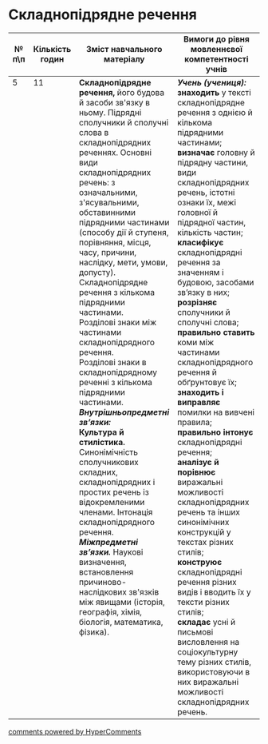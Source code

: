 <div id="hypercomments_widget" class="js-hypercomments-widget invisible"></div>

# Складнопідрядне речення

<table>
  <tr>
    <td width="10%" align="center"><b>№ <br>п\п</br></b></td>
    <td width="5%" align="center"><b>Кількість годин</b></td>  
    <td width="40%" align="center"><b>Зміст навчального матеріалу</b></td>
    <td width="45%" align="center"><b>Вимоги до рівня мовленнєвої компетентності учнів</b></td>
  </tr>
<tbody>
  <tr>
<td width="10%" style="vertical-align:top !important;">5</td>
<td width="5%" style="vertical-align:top !important;">11</td>
    <td width="40%" style="vertical-align:top !important;">
<b>Складнопідрядне речення,</b> його будова й засоби зв'язку в ньому.  Підрядні сполучники й сполучні слова в складнопідрядних реченнях. Основні види складнопідрядних речень: з означальними, з'ясувальними, обставинними підрядними частинами (способу дії й ступеня,  порівняння, місця, часу, причини, наслідку, мети, умови, допусту).<br>
Складнопідрядне речення з кількома підрядними частинами.<br>
Розділові знаки між частинами складнопідрядного речення.<br>
Розділові знаки в складнопідрядному реченні з кількома підрядними частинами.<br>
<b><i>Внутрішньопредметні зв’язки:</i></b><br>
<b>Культура  й стилістика.</b> <br>
Синонімічність сполучникових складних, складнопідрядних і простих речень із відокремленими членами. Інтонація складнопідрядного речення.<br>
<b><i>Міжпредметні зв’язки.</i></b> Наукові визначення, встановлення причиново-наслідкових зв'язків між явищами (історія, географія, хімія, біологія, математика, фізика).
</td>
    <td width="45%" style="vertical-align:top !important;">
<i><b>Учень (учениця):</b></i><br>
<b>знаходить</b> у тексті  складнопідрядне речення з однією й кількома підрядними частинами;<br>
<b>визначає</b> головну й підрядну частини, види складнопідрядних речень, істотні ознаки їх, межі головної й підрядної частин, кількість частин;<br>
<b>класифікує</b> складнопідрядні речення за значенням і будовою, засобами зв’язку в них;<br>
<b>розрізняє</b> сполучники й сполучні слова;<br>
<b>правильно ставить</b>  коми між частинами складнопідрядного речення й обґрунтовує їх;<br>
<b>знаходить і виправляє</b> помилки на вивчені правила;<br>
<b>правильно інтонує</b> складнопідрядні речення;<br>
<b>aналізує й порівнює</b> виражальні можливості складнопідрядних речень та інших синонімічних конструкцій у текстах різних стилів;<br> 
<b>конструює</b> складнопідрядні речення різних видів і вводить їх у тексти різних стилів;<br>
<b>складає</b> усні й письмові висловлення на соціокультурну тему різних стилів,  використовуючи в них виражальні можливості складнопідрядних речень. </td>
  </tr>
</tbody>
</table>

<div class="js-hypercomments-container">
<a href="http://hypercomments.com" class="hc-link" title="comments widget">comments powered by HyperComments</a>
</div>